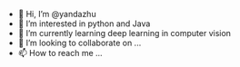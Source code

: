 - 👋 Hi, I’m @yandazhu
- 👀 I’m interested in python and Java
- 🌱 I’m currently learning deep learning in computer vision
- 💞️ I’m looking to collaborate on ...
- 📫 How to reach me ...

<!---
yandazhu/yandazhu is a ✨ special ✨ repository because its `README.md` (this file) appears on your GitHub profile.
You can click the Preview link to take a look at your changes.
--->
